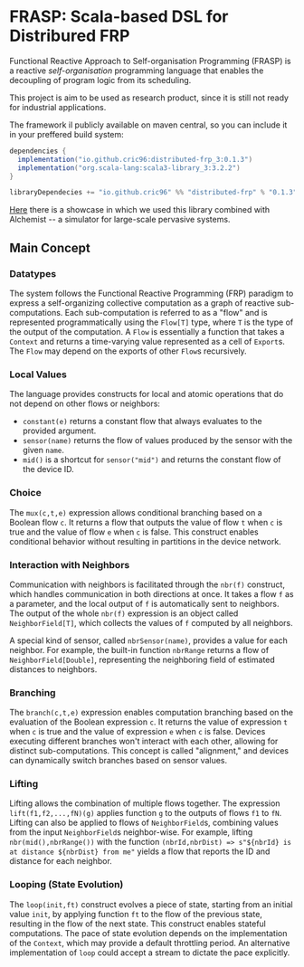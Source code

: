 # FRASP: Scala-based DSL for Distribured FRP
Functional Reactive Approach to Self-organisation Programming (FRASP) is a reactive *self-organisation* programming
language that enables the decoupling of program logic from its scheduling.

This project is aim to be used as research product, since it is still not ready for industrial applications.

The framework il publicly available on maven central, so you can include it in your preffered build system:
```gradle
dependencies {
  implementation("io.github.cric96:distributed-frp_3:0.1.3")
  implementation("org.scala-lang:scala3-library_3:3.2.2")
}
```
```sbt
libraryDependecies += "io.github.cric96" %% "distributed-frp" % "0.1.3"
```

[Here](https://github.com/AggregateComputing/experiment-2023-acsos-distributed-frp) there is a showcase in which we used this library combined with Alchemist -- a simulator for large-scale pervasive systems.
## Main Concept

### Datatypes

The system follows the Functional Reactive Programming (FRP) paradigm to express a self-organizing collective computation as a graph of reactive sub-computations. 
Each sub-computation is referred to as a "flow" and is represented programmatically using the `Flow[T]` type, where `T` is the type of the output of the computation.
A `Flow` is essentially a function that takes a `Context` and returns a time-varying value represented as a cell of `Export`s. 
The `Flow` may depend on the exports of other `Flow`s recursively.

### Local Values

The language provides constructs for local and atomic operations that do not depend on other flows or neighbors:

- `constant(e)` returns a constant flow that always evaluates to the provided argument.
- `sensor(name)` returns the flow of values produced by the sensor with the given `name`.
- `mid()` is a shortcut for `sensor("mid")` and returns the constant flow of the device ID.

### Choice

The `mux(c,t,e)` expression allows conditional branching based on a Boolean flow `c`. 
It returns a flow that outputs the value of flow `t` when `c` is true and the value of flow `e` when `c` is false. 
This construct enables conditional behavior without resulting in partitions in the device network.

### Interaction with Neighbors

Communication with neighbors is facilitated through the `nbr(f)` construct, which handles communication in both directions at once. 
It takes a flow `f` as a parameter, and the local output of `f` is automatically sent to neighbors. 
The output of the whole `nbr(f)` expression is an object called `NeighborField[T]`, which collects the values of `f` computed by all neighbors.

A special kind of sensor, called `nbrSensor(name)`, provides a value for each neighbor. 
For example, the built-in function `nbrRange` returns a flow of `NeighborField[Double]`, 
representing the neighboring field of estimated distances to neighbors.

### Branching

The `branch(c,t,e)` expression enables computation branching based on the evaluation of the Boolean expression `c`. 
It returns the value of expression `t` when `c` is true and the value of expression `e` when `c` is false. 
Devices executing different branches won't interact with each other, 
allowing for distinct sub-computations. 
This concept is called "alignment," and devices can dynamically switch branches based on sensor values.

### Lifting

Lifting allows the combination of multiple flows together. 
The expression `lift(f1,f2,...,fN)(g)` applies function `g` to the outputs of flows `f1` to `fN`. 
Lifting can also be applied to flows of `NeighborField`s, combining values from the input `NeighborField`s neighbor-wise. 
For example, lifting `nbr(mid(),nbrRange())` with the function `(nbrId,nbrDist) => s"${nbrId} is at distance ${nbrDist} from me"` yields a flow that reports the ID and distance for each neighbor.

### Looping (State Evolution)

The `loop(init,ft)` construct
evolves a piece of state, starting from an initial value `init`, by applying function `ft` to the flow of the previous state, 
resulting in the flow of the next state. 
This construct enables stateful computations. 
The pace of state evolution depends on the implementation of the `Context`, which may provide a default throttling period. 
An alternative implementation of `loop` could accept a stream to dictate the pace explicitly.
